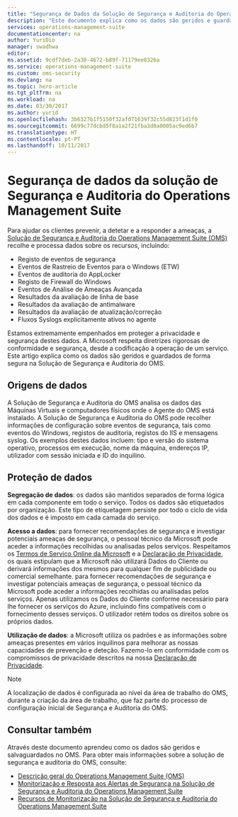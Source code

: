 ```yaml
---
title: "Segurança de Dados da Solução de Segurança e Auditoria do Operations Management Suite | Microsoft Docs"
description: "Este documento explica como os dados são geridos e guardados de forma segura no Operations Management Suite Security e na Solução de Segurança e Auditoria."
services: operations-management-suite
documentationcenter: na
author: YuriDio
manager: swadhwa
editor: 
ms.assetid: 9cdf7deb-2a30-4672-b89f-71179ee8326a
ms.service: operations-management-suite
ms.custom: oms-security
ms.devlang: na
ms.topic: hero-article
ms.tgt_pltfrm: na
ms.workload: na
ms.date: 03/30/2017
ms.author: yurid
ms.openlocfilehash: 3b6327b1f5150f32afd71639f32c55d823f1d1f0
ms.sourcegitcommit: 6699c77dcbd5f8a1a2f21fba3d0a0005ac9ed6b7
ms.translationtype: HT
ms.contentlocale: pt-PT
ms.lasthandoff: 10/11/2017
---
```

# <a name="operations-management-suite-security-and-audit-solution-data-security"></a>Segurança de dados da solução de Segurança e Auditoria do Operations Management Suite
Para ajudar os clientes prevenir, a detetar e a responder a ameaças, a [Solução de Segurança e Auditoria do Operations Management Suite  (OMS)](operations-management-suite-overview.md) recolhe e processa dados sobre os recursos, incluindo:

* Registo de eventos de segurança
* Eventos de Rastreio de Eventos para o Windows (ETW)
* Eventos de auditoria do AppLocker
* Registo de Firewall do Windows
* Eventos de Análise de Ameaças Avançada
* Resultados da avaliação de linha de base
* Resultados da avaliação de antimalware
* Resultados da avaliação de atualização/correção
* Fluxos Syslogs explicitamente ativos no agente

Estamos extremamente empenhados em proteger a privacidade e segurança destes dados. A Microsoft respeita diretrizes rigorosas de conformidade e segurança, desde a codificação à operação de um serviço.
Este artigo explica como os dados são geridos e guardados de forma segura na Solução de Segurança e Auditoria do OMS.

## <a name="data-sources"></a>Origens de dados
A Solução de Segurança e Auditoria do OMS analisa os dados das Máquinas Virtuais e computadores físicos onde o Agente do OMS está instalado. A Solução de Segurança e Auditoria do OMS pode recolher informações de configuração sobre eventos de segurança, tais como eventos do Windows, registos de auditoria, registos do IIS e mensagens syslog. Os exemplos destes dados incluem: tipo e versão do sistema operativo, processos em execução, nome da máquina, endereços IP, utilizador com sessão iniciada e ID do inquilino.  

## <a name="data-protection"></a>Proteção de dados
**Segregação de dados**: os dados são mantidos separados de forma lógica em cada componente em todo o serviço. Todos os dados são etiquetados por organização. Este tipo de etiquetagem persiste por todo o ciclo de vida dos dados e é imposto em cada camada do serviço. 

**Acesso a dados**: para fornecer recomendações de segurança e investigar potenciais ameaças de segurança, o pessoal técnico da Microsoft pode aceder a informações recolhidas ou analisadas pelos serviços. Respeitamos os [Termos de Serviço Online da Microsoft](http://www.microsoftvolumelicensing.com/DocumentSearch.aspx?Mode=3&DocumentTypeId=31) e a [Declaração de Privacidade](https://www.microsoft.com/privacystatement/en-us/OnlineServices/Default.aspx), os quais estipulam que a Microsoft não utilizará Dados do Cliente ou derivará informações dos mesmos para qualquer fim de publicidade ou comercial semelhante. para fornecer recomendações de segurança e investigar potenciais ameaças de segurança, o pessoal técnico da Microsoft pode aceder a informações recolhidas ou analisadas pelos serviços. Apenas utilizamos os Dados do Cliente conforme necessário para lhe fornecer os serviços do Azure, incluindo fins compatíveis com o fornecimento desses serviços. O utilizador retém todos os direitos sobre os próprios dados.

**Utilização de dados**: a Microsoft utiliza os padrões e as informações sobre ameaças presentes em vários inquilinos para melhorar as nossas capacidades de prevenção e deteção. Fazemo-lo em conformidade com os compromissos de privacidade descritos na nossa [Declaração de Privacidade](https://www.microsoft.com/privacystatement/en-us/OnlineServices/Default.aspx).

> [!NOTE]
> A localização de dados é configurada ao nível da área de trabalho do OMS, durante a criação da área de trabalho, que faz parte do processo de configuração inicial de Segurança e Auditoria do OMS.
> 
> 

## <a name="see-also"></a>Consultar também
Através deste documento aprendeu como os dados são geridos e salvaguardados no OMS. Para obter mais informações sobre a solução de segurança e auditoria do OMS, consulte:

* [Descrição geral do Operations Management Suite (OMS)](operations-management-suite-overview.md)
* [Monitorização e Resposta aos Alertas de Segurança na Solução de Segurança e Auditoria do Operations Management Suite](oms-security-responding-alerts.md)
* [Recursos de Monitorização na Solução de Segurança e Auditoria do Operations Management Suite](oms-security-monitoring-resources.md)

